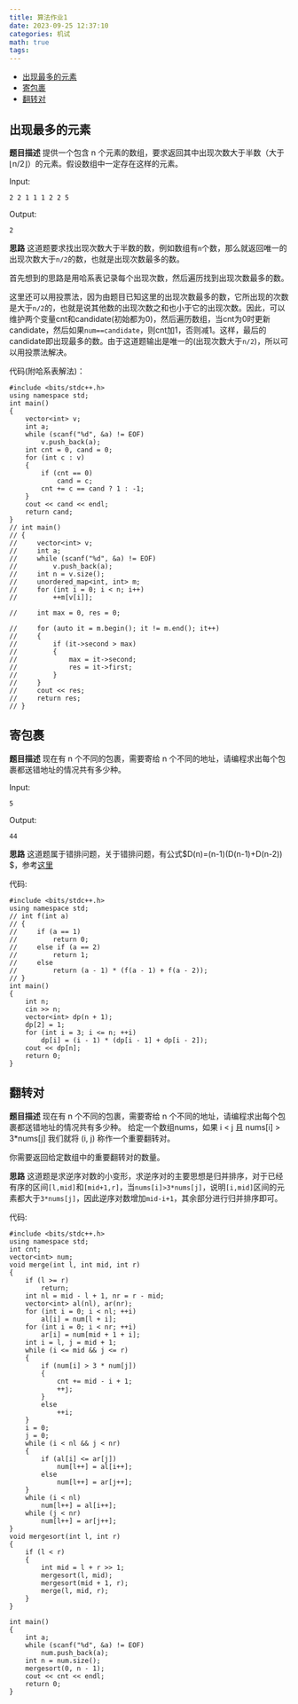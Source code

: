 ```yaml
---
title: 算法作业1
date: 2023-09-25 12:37:10
categories: 机试
math: true
tags:
---
```

<!-- TOC -->

- [出现最多的元素](#出现最多的元素)
- [寄包裹](#寄包裹)
- [翻转对](#翻转对)

<!-- /TOC -->
## 出现最多的元素
**题目描述**
提供一个包含 n 个元素的数组，要求返回其中出现次数大于半数（大于 ⌊n/2⌋）的元素。假设数组中一定存在这样的元素。

Input:
```
2 2 1 1 1 2 2 5
```
Output:
```
2
```
**思路**
这道题要求找出现次数大于半数的数，例如数组有`n`个数，那么就返回唯一的出现次数大于`n/2`的数，也就是出现次数最多的数。

首先想到的思路是用哈系表记录每个出现次数，然后遍历找到出现次数最多的数。

这里还可以用投票法，因为由题目已知这里的出现次数最多的数，它所出现的次数是大于`n/2`的，也就是说其他数的出现次数之和也小于它的出现次数。因此，可以维护两个变量cnt和candidate(初始都为0)，然后遍历数组，当cnt为0时更新candidate，然后如果`num==candidate`，则cnt加1，否则减1。这样，最后的candidate即出现最多的数。由于这道题输出是唯一的(出现次数大于`n/2`)，所以可以用投票法解决。


代码(附哈系表解法)：
```
#include <bits/stdc++.h>
using namespace std;
int main()
{
    vector<int> v;
    int a;
    while (scanf("%d", &a) != EOF)
        v.push_back(a);
    int cnt = 0, cand = 0;
    for (int c : v)
    {
        if (cnt == 0)
            cand = c;
        cnt += c == cand ? 1 : -1;
    }
    cout << cand << endl;
    return cand;
}
// int main()
// {
//     vector<int> v;
//     int a;
//     while (scanf("%d", &a) != EOF)
//         v.push_back(a);
//     int n = v.size();
//     unordered_map<int, int> m;
//     for (int i = 0; i < n; i++)
//         ++m[v[i]];

//     int max = 0, res = 0;

//     for (auto it = m.begin(); it != m.end(); it++)
//     {
//         if (it->second > max)
//         {
//             max = it->second;
//             res = it->first;
//         }
//     }
//     cout << res;
//     return res;
// }
```

## 寄包裹
**题目描述**
现在有 n 个不同的包裹，需要寄给 n 个不同的地址，请编程求出每个包裹都送错地址的情况共有多少种。


Input:

```
5
```

Output:

```
44
```

**思路**
这道题属于错排问题，关于错排问题，有公式$D(n)=(n-1)(D(n-1)+D(n-2)) $，参考[这里](https://zhuanlan.zhihu.com/p/466098489)

代码:
```
#include <bits/stdc++.h>
using namespace std;
// int f(int a)
// {
//     if (a == 1)
//         return 0;
//     else if (a == 2)
//         return 1;
//     else
//         return (a - 1) * (f(a - 1) + f(a - 2));
// }
int main()
{
    int n;
    cin >> n;
    vector<int> dp(n + 1);
    dp[2] = 1;
    for (int i = 3; i <= n; ++i)
        dp[i] = (i - 1) * (dp[i - 1] + dp[i - 2]);
    cout << dp[n];
    return 0;
}
```
## 翻转对
**题目描述**
现在有 n 个不同的包裹，需要寄给 n 个不同的地址，请编程求出每个包裹都送错地址的情况共有多少种。
给定一个数组nums，如果 i < j 且 nums[i] > 3*nums[j] 我们就将 (i, j) 称作一个重要翻转对。

你需要返回给定数组中的重要翻转对的数量。

**思路**
这道题是求逆序对数的小变形，求逆序对的主要思想是归并排序，对于已经有序的区间`[l,mid]`和`[mid+1,r]`，当`nums[i]>3*nums[j]`，说明`[i,mid]`区间的元素都大于`3*nums[j]`，因此逆序对数增加`mid-i+1`，其余部分进行归并排序即可。

代码:
```
#include <bits/stdc++.h>
using namespace std;
int cnt;
vector<int> num;
void merge(int l, int mid, int r)
{
    if (l >= r)
        return;
    int nl = mid - l + 1, nr = r - mid;
    vector<int> al(nl), ar(nr);
    for (int i = 0; i < nl; ++i)
        al[i] = num[l + i];
    for (int i = 0; i < nr; ++i)
        ar[i] = num[mid + 1 + i];
    int i = l, j = mid + 1;
    while (i <= mid && j <= r)
    {
        if (num[i] > 3 * num[j])
        {
            cnt += mid - i + 1;
            ++j;
        }
        else
            ++i;
    }
    i = 0;
    j = 0;
    while (i < nl && j < nr)
    {
        if (al[i] <= ar[j])
            num[l++] = al[i++];
        else
            num[l++] = ar[j++];
    }
    while (i < nl)
        num[l++] = al[i++];
    while (j < nr)
        num[l++] = ar[j++];
}
void mergesort(int l, int r)
{
    if (l < r)
    {
        int mid = l + r >> 1;
        mergesort(l, mid);
        mergesort(mid + 1, r);
        merge(l, mid, r);
    }
}

int main()
{
    int a;
    while (scanf("%d", &a) != EOF)
        num.push_back(a);
    int n = num.size();
    mergesort(0, n - 1);
    cout << cnt << endl;
    return 0;
}
```